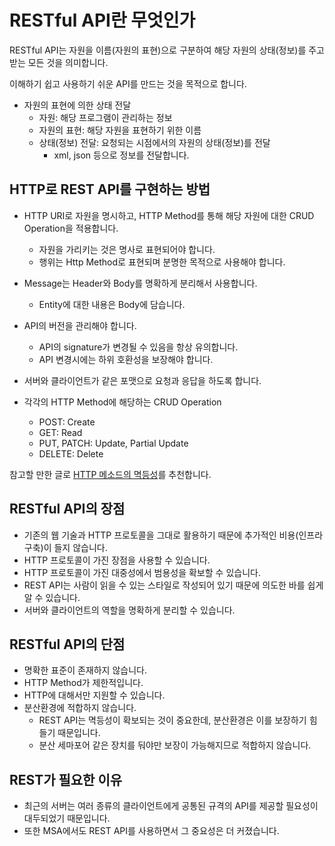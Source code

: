 # RESTful API란 무엇인가

RESTful API는 자원을 이름(자원의 표현)으로 구분하여 해당 자원의 상태(정보)를 주고 받는 모든 것을 의미합니다.

이해하기 쉽고 사용하기 쉬운 API를 만드는 것을 목적으로 합니다.

- 자원의 표현에 의한 상태 전달
  - 자원: 해당 프로그램이 관리하는 정보
  - 자원의 표현: 해당 자원을 표현하기 위한 이름
  - 상태(정보) 전달: 요청되는 시점에서의 자원의 상태(정보)를 전달
    - xml, json 등으로 정보를 전달합니다.

## HTTP로 REST API를 구현하는 방법

- HTTP URI로 자원을 명시하고, HTTP Method를 통해 해당 자원에 대한 CRUD Operation을 적용합니다.
  - 자원을 가리키는 것은 명사로 표현되어야 합니다.
  - 행위는 Http Method로 표현되며 분명한 목적으로 사용해야 합니다.
- Message는 Header와 Body를 명확하게 분리해서 사용합니다.
  - Entity에 대한 내용은 Body에 담습니다.
- API의 버전을 관리해야 합니다.
  - API의 signature가 변경될 수 있음을 항상 유의합니다.
  - API 변경시에는 하위 호환성을 보장해야 합니다.
- 서버와 클라이언트가 같은 포맷으로 요청과 응답을 하도록 합니다.

- 각각의 HTTP Method에 해당하는 CRUD Operation
  - POST: Create
  - GET: Read
  - PUT, PATCH: Update, Partial Update
  - DELETE: Delete

참고할 만한 글로 [HTTP 메소드의 멱등성](../Network/http-method-idempotent.md)를 추천합니다.

## RESTful API의 장점

- 기존의 웹 기술과 HTTP 프로토콜을 그대로 활용하기 때문에 추가적인 비용(인프라 구축)이 들지 않습니다.
- HTTP 프로토콜이 가진 장점을 사용할 수 있습니다.
- HTTP 프로토콜이 가진 대중성에서 범용성을 확보할 수 있습니다.
- REST API는 사람이 읽을 수 있는 스타일로 작성되어 있기 때문에 의도한 바를 쉽게 알 수 있습니다.
- 서버와 클라이언트의 역할을 명확하게 분리할 수 있습니다.

## RESTful API의 단점

- 명확한 표준이 존재하지 않습니다.
- HTTP Method가 제한적입니다.
- HTTP에 대해서만 지원할 수 있습니다.
- 분산환경에 적합하지 않습니다.
  - REST API는 멱등성이 확보되는 것이 중요한데, 분산환경은 이를 보장하기 힘들기 때문입니다.
  - 분산 세마포어 같은 장치를 둬야만 보장이 가능해지므로 적합하지 않습니다.

## REST가 필요한 이유

- 최근의 서버는 여러 종류의 클라이언트에게 공통된 규격의 API를 제공할 필요성이 대두되었기 때문입니다.
- 또한 MSA에서도 REST API를 사용하면서 그 중요성은 더 커졌습니다.
